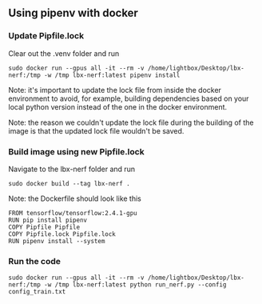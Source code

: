 ## Using pipenv with docker
### Update Pipfile.lock
Clear out the .venv folder and run
```
sudo docker run --gpus all -it --rm -v /home/lightbox/Desktop/lbx-nerf:/tmp -w /tmp lbx-nerf:latest pipenv install
```

Note: it's important to update the lock file from inside the docker environment to avoid, for example, building dependencies based on your local python version instead of the one in the docker environment. 

Note: the reason we couldn't update the lock file during the building of the image is that the updated lock file wouldn't be saved.

### Build image using new Pipfile.lock
Navigate to the lbx-nerf folder and run
```
sudo docker build --tag lbx-nerf .
```
Note: the Dockerfile should look like this
```
FROM tensorflow/tensorflow:2.4.1-gpu
RUN pip install pipenv
COPY Pipfile Pipfile
COPY Pipfile.lock Pipfile.lock
RUN pipenv install --system
```

### Run the code
```
sudo docker run --gpus all -it --rm -v /home/lightbox/Desktop/lbx-nerf:/tmp -w /tmp lbx-nerf:latest python run_nerf.py --config config_train.txt
```
